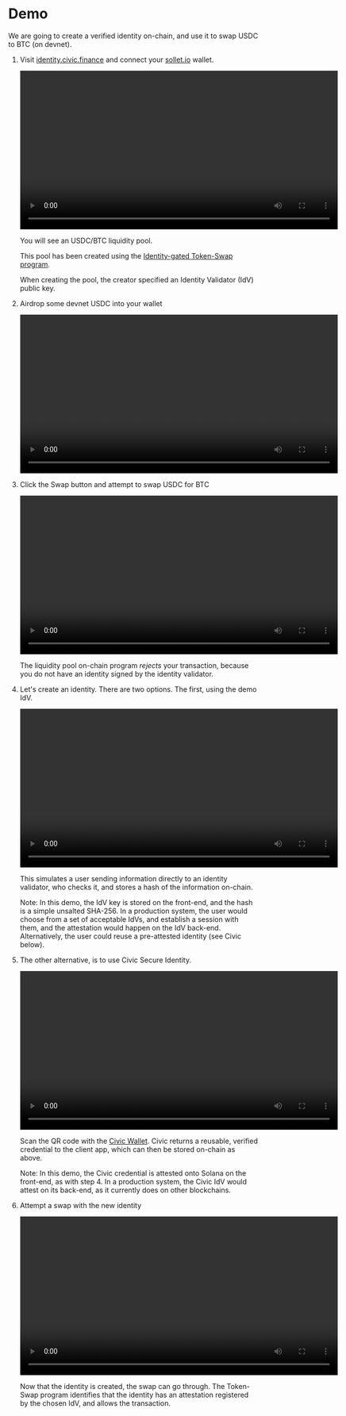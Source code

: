 # Demo

We are going to create a verified identity on-chain, and use it to swap
USDC to BTC (on devnet). 

1. Visit [identity.civic.finance](https://identity.civic.finance/)
and connect your [sollet.io](https://sollet.io) wallet.
    
    <video controls width="640">
        <source src="demo-connect-wallet-no-id-720.m4v">
        Sorry, your browser doesn't support embedded videos.
        The user clicks Connect Wallet.
    </video>

    You will see an USDC/BTC liquidity pool.

    This pool has been created using the
[Identity-gated Token-Swap program](https://github.com/civicteam/solana-program-library/tree/master/token-swap).

    When creating the pool, the creator specified an Identity Validator (IdV)
public key.

2. Airdrop some devnet USDC into your wallet

    <video controls width="640">
        <source src="demo-airdrop-720.m4v">
        Sorry, your browser doesn't support embedded videos.
        The user clicks the "airdrop" button and approves the transactions.
    </video>

3. Click the Swap button and attempt to swap USDC for BTC

    <video controls width="640">
        <source src="demo-swap-no-id-720.m4v">
        Sorry, your browser doesn't support embedded videos.
        The user attempts a swap with no Identity, and fails.
    </video>

    The liquidity pool on-chain program _rejects_ your transaction, because
    you do not have an identity signed by the identity validator. 

4. Let's create an identity. There are two options. The first, using the demo IdV.

    <video controls width="640">
        <source src="demo-create-id-demo-idv-720.m4v">
        Sorry, your browser doesn't support embedded videos.
        The user creates an identity using the "Demo IdV". 
    </video>

    This simulates a user sending information directly to an identity validator,
    who checks it, and stores a hash of the information on-chain. 

    Note: In this demo, the IdV key is stored on the front-end, and the hash is a simple
    unsalted SHA-256. In a production system, the user would choose from a 
    set of acceptable IdVs, and establish a session with them, and the attestation would
    happen on the IdV back-end. Alternatively, the user could reuse a pre-attested identity
    (see Civic below).

5. The other alternative, is to use Civic Secure Identity.

    <video controls width="640">
        <source src="demo-create-id-civic-720.m4v">
        Sorry, your browser doesn't support embedded videos.
        The user creates an identity by scanning a Civic QR code.
    </video>

    Scan the QR code with the [Civic Wallet](https://civic.com). Civic returns a
    reusable, verified credential to the client app, which can then be stored
    on-chain as above.

    Note: In this demo, the Civic credential is attested onto Solana on the front-end,
    as with step 4. In a production system, the Civic IdV would attest on its back-end,
    as it currently does on other blockchains.

6. Attempt a swap with the new identity

    <video controls width="640">
        <source src="demo-swap-with-id-720.m4v">
        Sorry, your browser doesn't support embedded videos.
        The user successfully swaps, using their identity.
    </video>

    Now that the identity is created, the swap can go through. The Token-Swap
    program identifies that the identity has an attestation registered by the
    chosen IdV, and allows the transaction.
